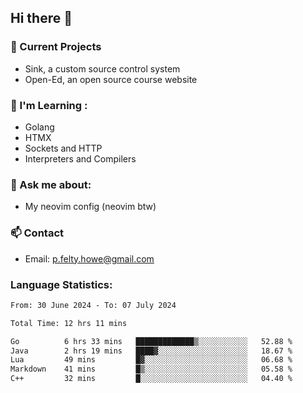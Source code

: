 ## Hi there 👋
### 🔭 Current Projects 
- Sink, a custom source control system
- Open-Ed, an open source course website

### 🌱 I'm Learning :
- Golang
- HTMX
- Sockets and HTTP
- Interpreters and Compilers

### 💬 Ask me about:
- My neovim config (neovim btw)

### 📫 Contact
- Email: p.felty.howe@gmail.com

### Language Statistics:

<!--START_SECTION:waka-->

```txt
From: 30 June 2024 - To: 07 July 2024

Total Time: 12 hrs 11 mins

Go          6 hrs 33 mins   █████████████▒░░░░░░░░░░░   52.88 %
Java        2 hrs 19 mins   ████▓░░░░░░░░░░░░░░░░░░░░   18.67 %
Lua         49 mins         █▓░░░░░░░░░░░░░░░░░░░░░░░   06.68 %
Markdown    41 mins         █▒░░░░░░░░░░░░░░░░░░░░░░░   05.58 %
C++         32 mins         █░░░░░░░░░░░░░░░░░░░░░░░░   04.40 %
```

<!--END_SECTION:waka-->


<!--
**peter-fh/peter-fh** is a ✨ _special_ ✨ repository because its `README.md` (this file) appears on your GitHub profile.

Here are some ideas to get you started:

- 🔭 I’m currently working on ...
- 🌱 I’m currently learning ...
- 👯 I’m looking to collaborate on ...
- 🤔 I’m looking for help with ...
- 💬 Ask me about ...
- 📫 How to reach me: ...
- 😄 Pronouns: ...
- ⚡ Fun fact: ...
-->
